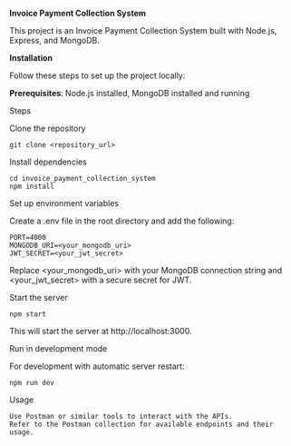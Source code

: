 **Invoice Payment Collection System**

This project is an Invoice Payment Collection System built with Node.js, Express, and MongoDB.

**Installation**

Follow these steps to set up the project locally:

**Prerequisites**:
 Node.js installed, 
 MongoDB installed and running

Steps

Clone the repository

    git clone <repository_url>

Install dependencies

    cd invoice_payment_collection_system
    npm install

Set up environment variables

Create a .env file in the root directory and add the following:

    PORT=4000
    MONGODB_URI=<your_mongodb_uri>
    JWT_SECRET=<your_jwt_secret>

Replace <your_mongodb_uri> with your MongoDB connection string and <your_jwt_secret> with a secure secret for JWT.

Start the server

    npm start

This will start the server at http://localhost:3000.

Run in development mode

For development with automatic server restart:

    npm run dev

Usage

    Use Postman or similar tools to interact with the APIs.
    Refer to the Postman collection for available endpoints and their usage.


